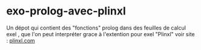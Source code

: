 # exo-prolog-avec-plinxl
Un dépot qui contient des "fonctions" prolog dans des feuilles de calcul exel , que l'on peut interpréter grace à l'extention pour exel "Plinxl" voir site : <a href="https://plinxl.com/">plinxl.com</a>

